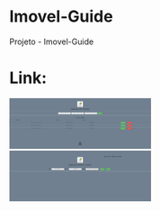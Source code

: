 # Imovel-Guide
Projeto - Imovel-Guide

# Link: 

<img src="https://github.com/Claitonok/Imovel-Guide/blob/main/Imovel-Guide/src/img/Captura01.png" width="50%" height="50%">
<img src="https://github.com/Claitonok/Imovel-Guide/blob/main/Imovel-Guide/src/img/Captura02.png" width="50%" height="50%">
